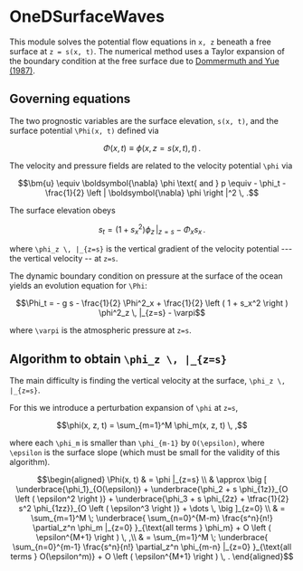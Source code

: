 # OneDSurfaceWaves

This module solves the potential flow equations in ``x, z``
beneath a free surface at ``z = s(x, t)``.
The numerical method uses a Taylor expansion of the boundary condition 
at the free surface due to 
[Dommermuth and Yue (1987)](https://www.cambridge.org/core/journals/journal-of-fluid-mechanics/article/highorder-spectral-method-for-the-study-of-nonlinear-gravity-waves/89E8FAC1EA7D3FB5F70D37ED4A2B2054).

## Governing equations

The two prognostic variables are the surface elevation, ``s(x, t)``,
and the surface potential ``\Phi(x, t)`` defined via

```math
\Phi(x, t) \equiv \phi(x, z=s(x, t), t) \, .
```

The velocity and pressure fields are related to the velocity potential ``\phi`` via

```math
\bm{u} \equiv \boldsymbol{\nabla} \phi  \text{ and } p \equiv - \phi_t - \frac{1}{2} \left | \boldsymbol{\nabla} \phi \right |^2 \, .
```

The surface elevation obeys

```math
s_t = \left ( 1 + s_x^2 \right ) \phi_z \, |_{z=s} - \Phi_x s_x \, .
```

where ``\phi_z \, |_{z=s}`` is the vertical gradient of the velocity potential --- the vertical velocity --
at ``z=s``.

The dynamic boundary condition on pressure at the surface of the ocean yields
an evolution equation for ``\Phi``:

```math
\Phi_t = - g s - \frac{1}{2} \Phi^2_x + \frac{1}{2} \left ( 1 + s_x^2 \right ) \phi^2_z \, |_{z=s} - \varpi
```

where ``\varpi`` is the atmospheric pressure at ``z=s``.

## Algorithm to obtain ``\phi_z \, |_{z=s}``

The main difficulty is finding the vertical velocity at the surface, ``\phi_z \, |_{z=s}``.

For this we introduce a perturbation expansion of ``\phi`` at ``z=s``,

```math
\phi(x, z, t) = \sum_{m=1}^M \phi_m(x, z, t) \, ,
```

where each ``\phi_m`` is smaller than ``\phi_{m-1}`` by ``O(\epsilon)``, where
``\epsilon`` is the surface slope (which must be small for the validity of this algorithm).

```math
\begin{aligned}
\Phi(x, t) & = \phi |_{z=s} \\
           & \approx \big [   \underbrace{\phi_1}_{O(\epsilon)}
                            + \underbrace{\phi_2 + s \phi_{1z}}_{O \left ( \epsilon^2 \right )}
                            + \underbrace{\phi_3 + s \phi_{2z} + \tfrac{1}{2} s^2 \phi_{1zz}}_{O \left ( \epsilon^3 \right )} + \dots \, \big ]_{z=0} \\
           & = \sum_{m=1}^M \; \underbrace{ \sum_{n=0}^{M-m} \frac{s^n}{n!} \partial_z^n \phi_m |_{z=0} }_{\text{all terms } \phi_m} + O \left ( \epsilon^{M+1} \right ) \, ,\\ 
           & = \sum_{m=1}^M \; \underbrace{ \sum_{n=0}^{m-1} \frac{s^n}{n!} \partial_z^n \phi_{m-n} |_{z=0} }_{\text{all terms } O(\epsilon^m)}  + O \left ( \epsilon^{M+1} \right ) \, . 
\end{aligned}
```


